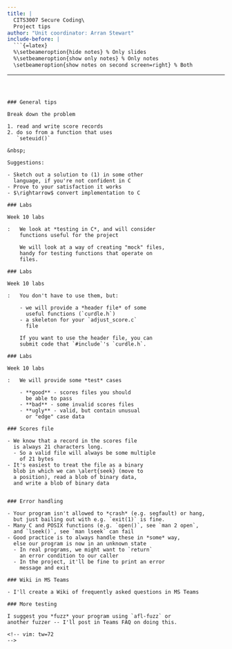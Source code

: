 ```yaml
---
title: |
  CITS3007 Secure Coding\
  Project tips
author: "Unit coordinator: Arran Stewart"
include-before: |
  ```{=latex}
  %\setbeameroption{hide notes} % Only slides
  %\setbeameroption{show only notes} % Only notes
  \setbeameroption{show notes on second screen=right} % Both
  ```
---
```



### General tips

Break down the problem

1. read and write score records
2. do so from a function that uses
   `seteuid()` 
  
&nbsp;

Suggestions:

- Sketch out a solution to (1) in some other
  language, if you're not confident in C
- Prove to your satisfaction it works
- $\rightarrow$ convert implementation to C

### Labs

Week 10 labs

:   We look at *testing in C*, and will consider
    functions useful for the project

    We will look at a way of creating "mock" files,
    handy for testing functions that operate on
    files.
    
### Labs

Week 10 labs

:   You don't have to use them, but:

    - we will provide a *header file* of some
      useful functions (`curdle.h`)
    - a skeleton for your `adjust_score.c`
      file
    
    If you want to use the header file, you can
    submit code that `#include`'s `curdle.h`. 

### Labs

Week 10 labs

:   We will provide some *test* cases

    - **good** - scores files you should
      be able to pass
    - **bad** - some invalid scores files
    - **ugly** - valid, but contain unusual
      or "edge" case data

### Scores file

- We know that a record in the scores file
  is always 21 characters long.
  - So a valid file will always be some multiple
    of 21 bytes
- It's easiest to treat the file as a binary
  blob in which we can \alert{seek} (move to
  a position), read a blob of binary data,
  and write a blob of binary data


### Error handling

- Your program isn't allowed to *crash* (e.g. segfault) or hang,
  but just bailing out with e.g. `exit(1)` is fine.
- Many C and POSIX functions (e.g. `open()`, see `man 2 open`,
  and `lseek()`, see `man lseek` can fail
- Good practice is to always handle these in *some* way,
  else our program is now in an unknown state
  - In real programs, we might want to `return`
    an error condition to our caller
  - In the project, it'll be fine to print an error
    message and exit

### Wiki in MS Teams

- I'll create a Wiki of frequently asked questions in MS Teams

### More testing

I suggest you *fuzz* your program using `afl-fuzz` or
another fuzzer -- I'll post in Teams FAQ on doing this.

<!-- vim: tw=72
-->
